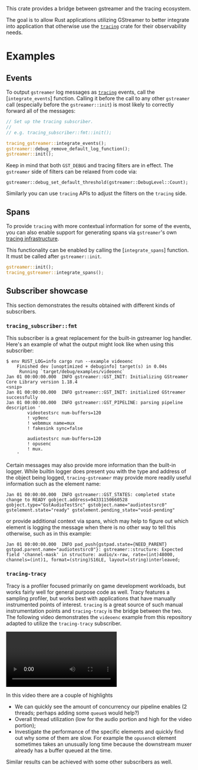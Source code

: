 This crate provides a bridge between gstreamer and the tracing ecosystem.

The goal is to allow Rust applications utilizing GStreamer to better integrate into application
that otherwise use the [`tracing`] crate for their observability needs.

# Examples

## Events

To output `gstreamer` log messages as [`tracing`] events, call the [`integrate_events`]
function. Calling it before the call to any other `gstreamer` call (especially before the
`gstreamer::init`) is most likely to correctly forward all of the messages:

```rust
// Set up the tracing subscriber.
//
// e.g. tracing_subscriber::fmt::init();

tracing_gstreamer::integrate_events();
gstreamer::debug_remove_default_log_function();
gstreamer::init();
```

Keep in mind that both `GST_DEBUG` and tracing filters are in effect. The `gstreamer` side of
filters can be relaxed from code via:

```
gstreamer::debug_set_default_threshold(gstreamer::DebugLevel::Count);
```

Similarly you can use `tracing` APIs to adjust the filters on the `tracing` side.

## Spans

To provide `tracing` with more contextual information for some of the events, you can also enable
support for generating spans via `gstreamer`'s own [tracing infrastructure][gsttracing].

This functionality can be enabled by calling the [`integrate_spans`] function. It must be called
after `gstreamer::init`.

```rust
gstreamer::init();
tracing_gstreamer::integrate_spans();
```

## Subscriber showcase

This section demonstrates the results obtained with different kinds of subscribers.

### `tracing_subscriber::fmt`

This subscriber is a great replacement for the built-in gstreamer log handler. Here's an example of
what the output might look like when using this subscriber:

```text
$ env RUST_LOG=info cargo run --example videoenc
    Finished dev [unoptimized + debuginfo] target(s) in 0.04s
     Running `target/debug/examples/videoenc`
Jan 01 00:00:00.000  INFO gstreamer::GST_INIT: Initializing GStreamer Core Library version 1.18.4
<snip>
Jan 01 00:00:00.000  INFO gstreamer::GST_INIT: initialized GStreamer successfully
Jan 01 00:00:00.000  INFO gstreamer::GST_PIPELINE: parsing pipeline description '
        videotestsrc num-buffers=120
        ! vp9enc
        ! webmmux name=mux
        ! fakesink sync=false

        audiotestsrc num-buffers=120
        ! opusenc
        ! mux.
    '
```

Certain messages may also provide more information than the built-in logger. While builtin logger
does present you with the type and address of the object being logged, `tracing-gstreamer` may
provide more readily useful information such as the element name:

```text
Jan 01 00:00:00.000  INFO gstreamer::GST_STATES: completed state change to READY gobject.address=94331150660528 gobject.type="GstAudioTestSrc" gstobject.name="audiotestsrc0" gstelement.state="ready" gstelement.pending_state="void-pending"
```

or provide additional context via spans, which may help to figure out which element is logging the
message when there is no other way to tell this otherwise, such as in this example:

```text
Jan 01 00:00:00.000  INFO pad_push{gstpad.state={NEED_PARENT} gstpad.parent.name="audiotestsrc0"}: gstreamer::structure: Expected field 'channel-mask' in structure: audio/x-raw, rate=(int)48000, channels=(int)1, format=(string)S16LE, layout=(string)interleaved;
```

### `tracing-tracy`

Tracy is a profiler focused primarily on game development workloads, but works fairly well for
general purpose code as well. Tracy features a sampling profiler, but works best with applications
that have manually instrumented points of interest.  `tracing` is a great source of such manual
instrumentation points and `tracing-tracy` is the bridge between the two. The following video
demonstrates the `videoenc` example from this repository adapted to utilize the `tracing-tracy`
subscriber.

<video src="https://user-images.githubusercontent.com/679122/131253926-63761e43-a804-44f4-ad8a-8b87cd274cf8.mp4" controls></video>

In this video there are a couple of highlights

* We can quickly see the amount of concurrency our pipeline enables (2 threads; perhaps adding some
  `queue`s would help?)
* Overall thread utilization (low for the audio portion and high for the video portion);
* Investigate the performance of the specific elements and quickly find out why some of them are
  slow. For example the `opusenc0` element sometimes takes an unusually long time because the
  downstream muxer already has a buffer queued at the time.

Similar results can be achieved with some other subscribers as well.

[gsttracing]: https://gstreamer.freedesktop.org/documentation/additional/design/tracing.html
[`tracing`]: tracing_core
